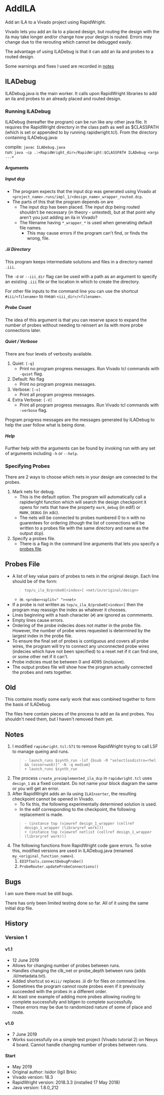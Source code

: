 # AddILA

Add an ILA to a Vivado project using RapidWright.

Vivado lets you add an ila to a placed design, but routing the design with the ila may take longer and/or change how your design is routed. Errors may change due to the rerouting which cannot be debugged easily.

The advantage of using ILADebug is that it can add an ila and probes to a routed design.

Some warnings and fixes I used are recorded in [notes](#notes)

## ILADebug

ILADebug.java is the main worker. It calls upon RapidWright libraries to add an ila and probes to an already placed and routed design.

### Running ILADebug

ILADebug (hereafter the program) can be run like any other java file. It requires the RapidWright
directory in the class path as well as $CLASSPATH (which is set or appended to by running rapidwright.tcl). From the directory containing ILADebug.java:

compile: `javac ILADebug.java`\
run: `java -cp .:<RapidWright_dir>/RapidWright:$CLASSPATH ILADebug <args ...>`

#### Arguments

##### Input dcp

- The program expects that the input dcp was generated using Vivado at `<project_name>.runs/impl_1/<design_name>_wrapper_routed.dcp`.
- The parts of this that the program depends on are
  - The input dcp has been placed. The input dcp being routed shouldn't be necessary (in theory - untested), but at that point why aren't you just adding an ila in Vivado?
  - The filename having `*_wrapper_*` is used when generating default file names.
    - This may cause errors if the program can't find, or finds the wrong, file.

##### .iii Directory

This program keeps intermediate solutions and files in a directory named `.iii`.

The `-d` or `--iii_dir` flag can be used with a path as an argument to specify an existing `.iii`
file or the location in which to create the directory.

For other file inputs to the command line you can use the shortcut `#iii/<filename>` to mean `<iii_dir>/<filename>`.

##### Probe Count

The idea of this argument is that you can reserve space to expand the number of probes without needing to reinsert an ila with more probe connections later.

##### Quiet / Verbose

There are four levels of verbosity available.

1. Quiet: `[-q]`
   - Print no program progress messages. Run Vivado tcl commands with `-quiet` flag.
1. Default: No flag
   - Print no program progress messages.
1. Verbose: `[-v]`
   - Print all program progress messages.
1. Extra Verbose: `[-V]`
   - Print all program progress messages. Run Vivado tcl commands with `-verbose` flag.

Program progress messages are the messages generated by ILADebug to help the user follow what is being done.

##### Help

Further help with the arguments can be found by invoking run with any set of arguments including `-h` or `--help`.

### Specifying Probes

There are 2 ways to choose which nets in your design are connected to the probes.

1. Mark nets for debug.
   - This is the default option. The program will automatically call a rapidwright function which will search the design checkpoint it opens for nets that have the property `mark_debug` (in edif) or `MARK_DEBUG` (in xdc).
   - The nets will be connected to probes numbered 0 to n with no guarentees for ordering (though the list of connections will be written to a probes file with the same directory and name as the output dcp).
2. Specify a probes file.
   - There is a flag in the command line arguments that lets you specify a [probes file](#probes-file).

## Probes File

- A list of key value pairs of probes to nets in the original design. Each line should be of the form:
  > `top/u_ila_0/probe0[<index>] <net/in/original/design>`
  - ie. `<probe><split=" "><net>`
- If a probe is not written as `top/u_ila_0/probe0[<index>]` then the program may reassign the index as whatever it chooses.
- Lines beginning with a hash character (`#`) are ignored as commments.
- Empty lines cause errors.
- Ordering of the probe indecies does not matter in the probe file. However, the number of probe wires requested is determined by the largest index in the probe file.
- To ensure the final set of probes is contiguous and covers all probe wires, the program will try to connect any unconnected probe wires (indecies which have not been specified) to a reset net if it can find one, or some other net if it can't.
- Probe indicies must be between 0 and 4095 (inclusive).
- The output probes file will show how the program actually connected the probes and nets together.

## Old

This contains mostly some early work that was combined together to form the basis of ILADebug. 

The files here contain pieces of the process to add an ila and probes. You shouldn't need them, but I haven't removed them yet.

## Notes

1. I modified `rapidwright.tcl:571` to remove RapidWright trying to call LSF to manage queing and runs.
   > `- launch_runs $synth_run -lsf {bsub -R "select[osdistro=rhel && (osver=ws6)]" -N -q medium}`\
   > `+ launch_runs $synth_run`
1. The process `create_preimplemented_ila_dcp` in `rapidwright.tcl` uses `design_1` as a fixed constant. Do not name your block diagram the same or you will get an error.
1. After RapidWright adds an ila using `ILAInserter`, the resulting checkpoint cannot be opened in Vivado.
   - To fix this, the following experimentally determined solution is used.
   - In the edif corresponding to the checkpoint, the following replacement is made.
   > `- (instance top (viewref design_1_wrapper (cellref design_1_wrapper (libraryref work)))`\
   > `+ (instance top (viewref netlist (cellref design_1_wrapper (libraryref work)))`
1. The following functions from RapidWright code gave errors. To solve this, modified versions are used in ILADebug.java (renamed `my_<original_function_name>`).
   1. `EDIFTools.connectDebugProbe()`
   1. `ProbeRouter.updateProbeConnections()`

## Bugs

I am sure there must be still bugs.

There has only been limited testing done so far. All of it using the same initial dcp file.

## History

### Version 1

#### v1.1

- 12 June 2019
- Allows for changing number of probes between runs.
- Handles changing the clk_net or probe_depth between runs (adds .iii/metadata.txt).
- Added shortcut so `#iii/` replaces .iii dir for files on command line.
- Sometimes the program cannot route probes even if it previously succeeded with the probes in a different order.
- At least one example of adding more probes allowing routing to complete successfully and bitgen to complete successfully.
- These errors may be due to randomized nature of some of place and route.

#### v1.0

- 7 June 2019
- Works successfully on a simple test project (Vivado tutorial 2) on Nexys 4 board. Cannot handle changing number of probes between runs.

#### Start

- May 2019
- Original author: Isidor (Igi) Brkic
- Vivado version: 18.3
- RapidWright version: 2018.3.3 (installed 17 May 2018)
- Java version: 1.8.0_212
